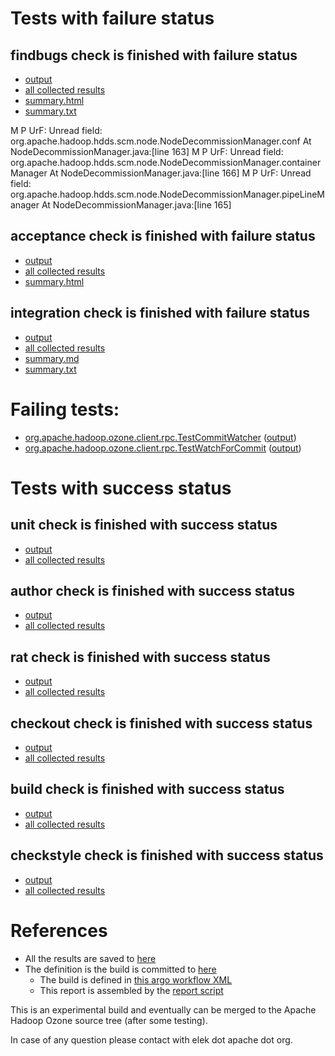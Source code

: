 # Tests with failure status

## findbugs check is finished with failure status

   * [output](https://raw.githubusercontent.com/elek/ozone-ci-q4/master/pr/pr-hdds-2196-cli-protobuf-v467f/findbugs/output.log)
   * [all collected results](https://github.com/elek/ozone-ci-q4/tree/master/pr/pr-hdds-2196-cli-protobuf-v467f/findbugs)
   * [summary.html](https://elek.github.io/ozone-ci-q4/pr/pr-hdds-2196-cli-protobuf-v467f/findbugs/summary.html)
   * [summary.txt](https://github.com/elek/ozone-ci-q4/tree/master/pr/pr-hdds-2196-cli-protobuf-v467f/findbugs/summary.txt)

M P UrF: Unread field: org.apache.hadoop.hdds.scm.node.NodeDecommissionManager.conf  At NodeDecommissionManager.java:[line 163]
M P UrF: Unread field: org.apache.hadoop.hdds.scm.node.NodeDecommissionManager.containerManager  At NodeDecommissionManager.java:[line 166]
M P UrF: Unread field: org.apache.hadoop.hdds.scm.node.NodeDecommissionManager.pipeLineManager  At NodeDecommissionManager.java:[line 165]

## acceptance check is finished with failure status

   * [output](https://raw.githubusercontent.com/elek/ozone-ci-q4/master/pr/pr-hdds-2196-cli-protobuf-v467f/acceptance/output.log)
   * [all collected results](https://github.com/elek/ozone-ci-q4/tree/master/pr/pr-hdds-2196-cli-protobuf-v467f/acceptance)
   * [summary.html](https://elek.github.io/ozone-ci-q4/pr/pr-hdds-2196-cli-protobuf-v467f/acceptance/summary.html)


## integration check is finished with failure status

   * [output](https://raw.githubusercontent.com/elek/ozone-ci-q4/master/pr/pr-hdds-2196-cli-protobuf-v467f/integration/output.log)
   * [all collected results](https://github.com/elek/ozone-ci-q4/tree/master/pr/pr-hdds-2196-cli-protobuf-v467f/integration)
   * [summary.md](https://github.com/elek/ozone-ci-q4/tree/master/pr/pr-hdds-2196-cli-protobuf-v467f/integration/summary.md)
   * [summary.txt](https://github.com/elek/ozone-ci-q4/tree/master/pr/pr-hdds-2196-cli-protobuf-v467f/integration/summary.txt)

# Failing tests: 

 * [org.apache.hadoop.ozone.client.rpc.TestCommitWatcher](hadoop-ozone/integration-test/org.apache.hadoop.ozone.client.rpc.TestCommitWatcher.txt) ([output](hadoop-ozone/integration-test/org.apache.hadoop.ozone.client.rpc.TestCommitWatcher-output.txt))
 * [org.apache.hadoop.ozone.client.rpc.TestWatchForCommit](hadoop-ozone/integration-test/org.apache.hadoop.ozone.client.rpc.TestWatchForCommit.txt) ([output](hadoop-ozone/integration-test/org.apache.hadoop.ozone.client.rpc.TestWatchForCommit-output.txt))


# Tests with success status

## unit check is finished with success status

   * [output](https://raw.githubusercontent.com/elek/ozone-ci-q4/master/pr/pr-hdds-2196-cli-protobuf-v467f/unit/output.log)
   * [all collected results](https://github.com/elek/ozone-ci-q4/tree/master/pr/pr-hdds-2196-cli-protobuf-v467f/unit)


## author check is finished with success status

   * [output](https://raw.githubusercontent.com/elek/ozone-ci-q4/master/pr/pr-hdds-2196-cli-protobuf-v467f/author/output.log)
   * [all collected results](https://github.com/elek/ozone-ci-q4/tree/master/pr/pr-hdds-2196-cli-protobuf-v467f/author)


## rat check is finished with success status

   * [output](https://raw.githubusercontent.com/elek/ozone-ci-q4/master/pr/pr-hdds-2196-cli-protobuf-v467f/rat/output.log)
   * [all collected results](https://github.com/elek/ozone-ci-q4/tree/master/pr/pr-hdds-2196-cli-protobuf-v467f/rat)


## checkout check is finished with success status

   * [output](https://raw.githubusercontent.com/elek/ozone-ci-q4/master/pr/pr-hdds-2196-cli-protobuf-v467f/checkout/output.log)
   * [all collected results](https://github.com/elek/ozone-ci-q4/tree/master/pr/pr-hdds-2196-cli-protobuf-v467f/checkout)


## build check is finished with success status

   * [output](https://raw.githubusercontent.com/elek/ozone-ci-q4/master/pr/pr-hdds-2196-cli-protobuf-v467f/build/output.log)
   * [all collected results](https://github.com/elek/ozone-ci-q4/tree/master/pr/pr-hdds-2196-cli-protobuf-v467f/build)


## checkstyle check is finished with success status

   * [output](https://raw.githubusercontent.com/elek/ozone-ci-q4/master/pr/pr-hdds-2196-cli-protobuf-v467f/checkstyle/output.log)
   * [all collected results](https://github.com/elek/ozone-ci-q4/tree/master/pr/pr-hdds-2196-cli-protobuf-v467f/checkstyle)




# References

 * All the results are saved to [here](https://github.com/elek/ozone-ci-q4/tree/master/pr/pr-hdds-2196-cli-protobuf-v467f/)
 * The definition is the build is committed to [here](https://github.com/elek/argo-ozone)
    * The build is defined in [this argo workflow XML](https://github.com/elek/argo-ozone/blob/master/ozone-build.yaml)
    * This report is assembled by the [report script](https://github.com/elek/argo-ozone/blob/master/scripts/report.sh)

This is an experimental build and eventually can be merged to the Apache Hadoop Ozone source tree (after some testing).

In case of any question please contact with elek dot apache dot org.
